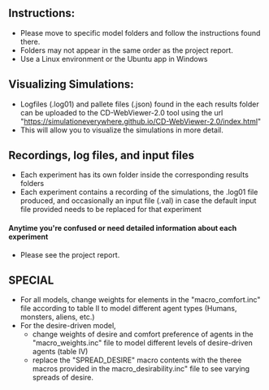 ## Instructions:
* Please move to specific model folders and follow the instructions found there.
* Folders may not appear in the same order as the project report.
* Use a Linux environment or the Ubuntu app in Windows


## Visualizing Simulations:
* Logfiles (.log01) and pallete files (.json) found in the each results folder
  can be uploaded to the CD-WebViewer-2.0 tool using the url
	"https://simulationeverywhere.github.io/CD-WebViewer-2.0/index.html"
* This will allow you to visualize the simulations in more detail.

## Recordings, log files, and input files
* Each experiment has its own folder inside the corresponding results folders
* Each experiment contains a recording of the simulations, the .log01 file produced,
  and occasionally an input file (.val) in case the default input file provided 
  needs to be replaced for that experiment


#### Anytime you're confused or need detailed information about each experiment
* Please see the project report.


## SPECIAL
* For all models, change weights for elements in the "macro_comfort.inc" file 
  according to table II to model different agent types (Humans, monsters, aliens, etc.)
* For the desire-driven model, 
	* change weights of desire and comfort preference of agents in the "macro_weights.inc" 
	  file to model different levels of desire-driven agents (table IV)
	* replace the "SPREAD_DESIRE" macro contents with the theree macros provided in the 
	  macro_desirability.inc" file to see varying spreads of desire.